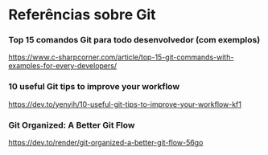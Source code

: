 # Referências sobre Git

### Top 15 comandos Git para todo desenvolvedor (com exemplos)

https://www.c-sharpcorner.com/article/top-15-git-commands-with-examples-for-every-developers/

### 10 useful Git tips to improve your workflow

https://dev.to/yenyih/10-useful-git-tips-to-improve-your-workflow-kf1

### Git Organized: A Better Git Flow

<!-- markdown-link-check-disable-next-line -->
https://dev.to/render/git-organized-a-better-git-flow-56go
